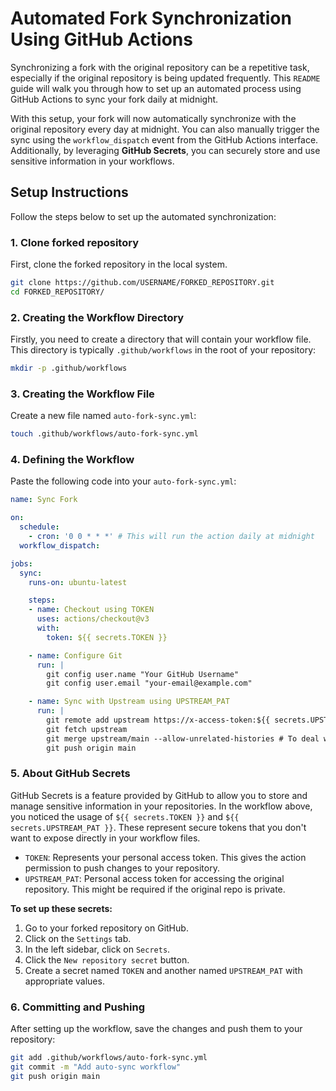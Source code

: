 # Automated Fork Synchronization Using GitHub Actions

Synchronizing a fork with the original repository can be a repetitive task, especially if the original repository is being updated frequently. This `README` guide will walk you through how to set up an automated process using GitHub Actions to sync your fork daily at midnight.

With this setup, your fork will now automatically synchronize with the original repository every day at midnight. You can also manually trigger the sync using the `workflow_dispatch` event from the GitHub Actions interface. Additionally, by leveraging **GitHub Secrets**, you can securely store and use sensitive information in your workflows.

## Setup Instructions

Follow the steps below to set up the automated synchronization:

### 1. Clone forked repository

First, clone the forked repository in the local system.

```bash
git clone https://github.com/USERNAME/FORKED_REPOSITORY.git
cd FORKED_REPOSITORY/
```

### 2. Creating the Workflow Directory

Firstly, you need to create a directory that will contain your workflow file. This directory is typically `.github/workflows` in the root of your repository:

```bash
mkdir -p .github/workflows
```

### 3. Creating the Workflow File

Create a new file named `auto-fork-sync.yml`:

```bash
touch .github/workflows/auto-fork-sync.yml
```

### 4. Defining the Workflow

Paste the following code into your `auto-fork-sync.yml`:

```yaml
name: Sync Fork

on:
  schedule:
    - cron: '0 0 * * *' # This will run the action daily at midnight
  workflow_dispatch:

jobs:
  sync:
    runs-on: ubuntu-latest

    steps:
    - name: Checkout using TOKEN
      uses: actions/checkout@v3
      with:
        token: ${{ secrets.TOKEN }}

    - name: Configure Git
      run: |
        git config user.name "Your GitHub Username"
        git config user.email "your-email@example.com"

    - name: Sync with Upstream using UPSTREAM_PAT
      run: |
        git remote add upstream https://x-access-token:${{ secrets.UPSTREAM_PAT }}@github.com/ORIGINAL_OWNER/ORIGINAL_REPOSITORY.git
        git fetch upstream
        git merge upstream/main --allow-unrelated-histories # To deal with divergent histories
        git push origin main
```

### 5. About GitHub Secrets

GitHub Secrets is a feature provided by GitHub to allow you to store and manage sensitive information in your repositories. In the workflow above, you noticed the usage of `${{ secrets.TOKEN }}` and `${{ secrets.UPSTREAM_PAT }}`. These represent secure tokens that you don't want to expose directly in your workflow files.

- `TOKEN`: Represents your personal access token. This gives the action permission to push changes to your repository.
- `UPSTREAM_PAT`: Personal access token for accessing the original repository. This might be required if the original repo is private.

**To set up these secrets:**
1. Go to your forked repository on GitHub.
2. Click on the `Settings` tab.
3. In the left sidebar, click on `Secrets`.
4. Click the `New repository secret` button.
5. Create a secret named `TOKEN` and another named `UPSTREAM_PAT` with appropriate values.

### 6. Committing and Pushing

After setting up the workflow, save the changes and push them to your repository:

```bash
git add .github/workflows/auto-fork-sync.yml
git commit -m "Add auto-sync workflow"
git push origin main
```
